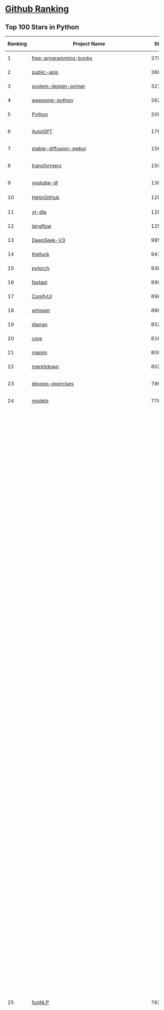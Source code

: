 [Github Ranking](../README.md)
==========

## Top 100 Stars in Python

| Ranking | Project Name | Stars | Forks | Language | Open Issues | Description | Last Commit |
| ------- | ------------ | ----- | ----- | -------- | ----------- | ----------- | ----------- |
| 1 | [free-programming-books](https://github.com/EbookFoundation/free-programming-books) | 370970 | 64362 | Python | 19 | :books: Freely available programming books | 2025-09-29T22:59:21Z |
| 2 | [public-apis](https://github.com/public-apis/public-apis) | 366910 | 38600 | Python | 30 | A collective list of free APIs | 2025-05-20T15:56:34Z |
| 3 | [system-design-primer](https://github.com/donnemartin/system-design-primer) | 321578 | 52504 | Python | 252 | Learn how to design large-scale systems. Prep for the system design interview.  Includes Anki flashcards. | 2025-05-21T11:13:33Z |
| 4 | [awesome-python](https://github.com/vinta/awesome-python) | 262051 | 26367 | Python | 0 | An opinionated list of awesome Python frameworks, libraries, software and resources. | 2025-09-17T05:29:57Z |
| 5 | [Python](https://github.com/TheAlgorithms/Python) | 209568 | 48222 | Python | 79 | All Algorithms implemented in Python | 2025-09-29T18:30:18Z |
| 6 | [AutoGPT](https://github.com/Significant-Gravitas/AutoGPT) | 178769 | 46003 | Python | 173 | AutoGPT is the vision of accessible AI for everyone, to use and to build on. Our mission is to provide the tools, so that you can focus on what matters. | 2025-09-30T01:48:46Z |
| 7 | [stable-diffusion-webui](https://github.com/AUTOMATIC1111/stable-diffusion-webui) | 156984 | 29125 | Python | 2368 | Stable Diffusion web UI | 2025-09-17T16:31:20Z |
| 8 | [transformers](https://github.com/huggingface/transformers) | 150462 | 30559 | Python | 1066 | 🤗 Transformers: the model-definition framework for state-of-the-art machine learning models in text, vision, audio, and multimodal models, for both inference and training.  | 2025-09-30T01:36:08Z |
| 9 | [youtube-dl](https://github.com/ytdl-org/youtube-dl) | 138223 | 10510 | Python | 3642 | Command-line program to download videos from YouTube.com and other video sites | 2025-09-29T01:15:05Z |
| 10 | [HelloGitHub](https://github.com/521xueweihan/HelloGitHub) | 129496 | 10751 | Python | 200 | :octocat: 分享 GitHub 上有趣、入门级的开源项目。Share interesting, entry-level open source projects on GitHub. | 2025-09-28T02:00:22Z |
| 11 | [yt-dlp](https://github.com/yt-dlp/yt-dlp) | 128984 | 10334 | Python | 1658 | A feature-rich command-line audio/video downloader | 2025-09-29T03:25:09Z |
| 12 | [langflow](https://github.com/langflow-ai/langflow) | 125247 | 7697 | Python | 418 | Langflow is a powerful tool for building and deploying AI-powered agents and workflows. | 2025-09-30T03:50:54Z |
| 13 | [DeepSeek-V3](https://github.com/deepseek-ai/DeepSeek-V3) | 99509 | 16241 | Python | 45 | None | 2025-08-28T03:24:37Z |
| 14 | [thefuck](https://github.com/nvbn/thefuck) | 94189 | 3768 | Python | 290 | Magnificent app which corrects your previous console command. | 2024-07-19T14:56:13Z |
| 15 | [pytorch](https://github.com/pytorch/pytorch) | 93601 | 25438 | Python | 15525 | Tensors and Dynamic neural networks in Python with strong GPU acceleration | 2025-09-30T04:01:45Z |
| 16 | [fastapi](https://github.com/fastapi/fastapi) | 89977 | 7955 | Python | 45 | FastAPI framework, high performance, easy to learn, fast to code, ready for production | 2025-09-29T17:30:20Z |
| 17 | [ComfyUI](https://github.com/comfyanonymous/ComfyUI) | 89676 | 10021 | Python | 2764 | The most powerful and modular diffusion model GUI, api and backend with a graph/nodes interface. | 2025-09-30T03:11:42Z |
| 18 | [whisper](https://github.com/openai/whisper) | 88819 | 11058 | Python | 0 | Robust Speech Recognition via Large-Scale Weak Supervision | 2025-09-08T10:58:26Z |
| 19 | [django](https://github.com/django/django) | 85274 | 33022 | Python | 0 | The Web framework for perfectionists with deadlines. | 2025-09-29T21:09:53Z |
| 20 | [core](https://github.com/home-assistant/core) | 81659 | 35311 | Python | 2324 | :house_with_garden: Open source home automation that puts local control and privacy first. | 2025-09-30T02:46:51Z |
| 21 | [manim](https://github.com/3b1b/manim) | 80836 | 6884 | Python | 454 | Animation engine for explanatory math videos | 2025-06-14T15:50:43Z |
| 22 | [markitdown](https://github.com/microsoft/markitdown) | 80274 | 4431 | Python | 263 | Python tool for converting files and office documents to Markdown. | 2025-09-08T15:37:34Z |
| 23 | [devops-exercises](https://github.com/bregman-arie/devops-exercises) | 78652 | 17779 | Python | 35 | Linux, Jenkins, AWS, SRE, Prometheus, Docker, Python, Ansible, Git, Kubernetes, Terraform, OpenStack, SQL, NoSQL, Azure, GCP, DNS, Elastic, Network, Virtualization. DevOps Interview Questions | 2025-09-27T16:24:47Z |
| 24 | [models](https://github.com/tensorflow/models) | 77644 | 45465 | Python | 1078 | Models and examples built with TensorFlow | 2025-09-27T03:19:04Z |
| 25 | [funNLP](https://github.com/fighting41love/funNLP) | 76318 | 15005 | Python | 34 | 中英文敏感词、语言检测、中外手机/电话归属地/运营商查询、名字推断性别、手机号抽取、身份证抽取、邮箱抽取、中日文人名库、中文缩写库、拆字词典、词汇情感值、停用词、反动词表、暴恐词表、繁简体转换、英文模拟中文发音、汪峰歌词生成器、职业名称词库、同义词库、反义词库、否定词库、汽车品牌词库、汽车零件词库、连续英文切割、各种中文词向量、公司名字大全、古诗词库、IT词库、财经词库、成语词库、地名词库、历史名人词库、诗词词库、医学词库、饮食词库、法律词库、汽车词库、动物词库、中文聊天语料、中文谣言数据、百度中文问答数据集、句子相似度匹配算法集合、bert资源、文本生成&摘要相关工具、cocoNLP信息抽取工具、国内电话号码正则匹配、清华大学XLORE:中英文跨语言百科知识图谱、清华大学人工智能技术系列报告、自然语言生成、NLU太难了系列、自动对联数据及机器人、用户名黑名单列表、罪名法务名词及分类模型、微信公众号语料、cs224n深度学习自然语言处理课程、中文手写汉字识别、中文自然语言处理 语料/数据集、变量命名神器、分词语料库+代码、任务型对话英文数据集、ASR 语音数据集 + 基于深度学习的中文语音识别系统、笑声检测器、Microsoft多语言数字/单位/如日期时间识别包、中华新华字典数据库及api(包括常用歇后语、成语、词语和汉字)、文档图谱自动生成、SpaCy 中文模型、Common Voice语音识别数据集新版、神经网络关系抽取、基于bert的命名实体识别、关键词(Keyphrase)抽取包pke、基于医疗领域知识图谱的问答系统、基于依存句法与语义角色标注的事件三元组抽取、依存句法分析4万句高质量标注数据、cnocr：用来做中文OCR的Python3包、中文人物关系知识图谱项目、中文nlp竞赛项目及代码汇总、中文字符数据、speech-aligner: 从“人声语音”及其“语言文本”产生音素级别时间对齐标注的工具、AmpliGraph: 知识图谱表示学习(Python)库：知识图谱概念链接预测、Scattertext 文本可视化(python)、语言/知识表示工具：BERT & ERNIE、中文对比英文自然语言处理NLP的区别综述、Synonyms中文近义词工具包、HarvestText领域自适应文本挖掘工具（新词发现-情感分析-实体链接等）、word2word：(Python)方便易用的多语言词-词对集：62种语言/3,564个多语言对、语音识别语料生成工具：从具有音频/字幕的在线视频创建自动语音识别(ASR)语料库、构建医疗实体识别的模型（包含词典和语料标注）、单文档非监督的关键词抽取、Kashgari中使用gpt-2语言模型、开源的金融投资数据提取工具、文本自动摘要库TextTeaser: 仅支持英文、人民日报语料处理工具集、一些关于自然语言的基本模型、基于14W歌曲知识库的问答尝试--功能包括歌词接龙and已知歌词找歌曲以及歌曲歌手歌词三角关系的问答、基于Siamese bilstm模型的相似句子判定模型并提供训练数据集和测试数据集、用Transformer编解码模型实现的根据Hacker News文章标题自动生成评论、用BERT进行序列标记和文本分类的模板代码、LitBank：NLP数据集——支持自然语言处理和计算人文学科任务的100部带标记英文小说语料、百度开源的基准信息抽取系统、虚假新闻数据集、Facebook: LAMA语言模型分析，提供Transformer-XL/BERT/ELMo/GPT预训练语言模型的统一访问接口、CommonsenseQA：面向常识的英文QA挑战、中文知识图谱资料、数据及工具、各大公司内部里大牛分享的技术文档 PDF 或者 PPT、自然语言生成SQL语句（英文）、中文NLP数据增强（EDA）工具、英文NLP数据增强工具 、基于医药知识图谱的智能问答系统、京东商品知识图谱、基于mongodb存储的军事领域知识图谱问答项目、基于远监督的中文关系抽取、语音情感分析、中文ULMFiT-情感分析-文本分类-语料及模型、一个拍照做题程序、世界各国大规模人名库、一个利用有趣中文语料库 qingyun 训练出来的中文聊天机器人、中文聊天机器人seqGAN、省市区镇行政区划数据带拼音标注、教育行业新闻语料库包含自动文摘功能、开放了对话机器人-知识图谱-语义理解-自然语言处理工具及数据、中文知识图谱：基于百度百科中文页面-抽取三元组信息-构建中文知识图谱、masr: 中文语音识别-提供预训练模型-高识别率、Python音频数据增广库、中文全词覆盖BERT及两份阅读理解数据、ConvLab：开源多域端到端对话系统平台、中文自然语言处理数据集、基于最新版本rasa搭建的对话系统、基于TensorFlow和BERT的管道式实体及关系抽取、一个小型的证券知识图谱/知识库、复盘所有NLP比赛的TOP方案、OpenCLaP：多领域开源中文预训练语言模型仓库、UER：基于不同语料+编码器+目标任务的中文预训练模型仓库、中文自然语言处理向量合集、基于金融-司法领域(兼有闲聊性质)的聊天机器人、g2pC：基于上下文的汉语读音自动标记模块、Zincbase 知识图谱构建工具包、诗歌质量评价/细粒度情感诗歌语料库、快速转化「中文数字」和「阿拉伯数字」、百度知道问答语料库、基于知识图谱的问答系统、jieba_fast 加速版的jieba、正则表达式教程、中文阅读理解数据集、基于BERT等最新语言模型的抽取式摘要提取、Python利用深度学习进行文本摘要的综合指南、知识图谱深度学习相关资料整理、维基大规模平行文本语料、StanfordNLP 0.2.0：纯Python版自然语言处理包、NeuralNLP-NeuralClassifier：腾讯开源深度学习文本分类工具、端到端的封闭域对话系统、中文命名实体识别：NeuroNER vs. BertNER、新闻事件线索抽取、2019年百度的三元组抽取比赛：“科学空间队”源码、基于依存句法的开放域文本知识三元组抽取和知识库构建、中文的GPT2训练代码、ML-NLP - 机器学习(Machine Learning)NLP面试中常考到的知识点和代码实现、nlp4han:中文自然语言处理工具集(断句/分词/词性标注/组块/句法分析/语义分析/NER/N元语法/HMM/代词消解/情感分析/拼写检查、XLM：Facebook的跨语言预训练语言模型、用基于BERT的微调和特征提取方法来进行知识图谱百度百科人物词条属性抽取、中文自然语言处理相关的开放任务-数据集-当前最佳结果、CoupletAI - 基于CNN+Bi-LSTM+Attention 的自动对对联系统、抽象知识图谱、MiningZhiDaoQACorpus - 580万百度知道问答数据挖掘项目、brat rapid annotation tool: 序列标注工具、大规模中文知识图谱数据：1.4亿实体、数据增强在机器翻译及其他nlp任务中的应用及效果、allennlp阅读理解:支持多种数据和模型、PDF表格数据提取工具 、 Graphbrain：AI开源软件库和科研工具，目的是促进自动意义提取和文本理解以及知识的探索和推断、简历自动筛选系统、基于命名实体识别的简历自动摘要、中文语言理解测评基准，包括代表性的数据集&基准模型&语料库&排行榜、树洞 OCR 文字识别 、从包含表格的扫描图片中识别表格和文字、语声迁移、Python口语自然语言处理工具集(英文)、 similarity：相似度计算工具包，java编写、海量中文预训练ALBERT模型 、Transformers 2.0 、基于大规模音频数据集Audioset的音频增强 、Poplar：网页版自然语言标注工具、图片文字去除，可用于漫画翻译 、186种语言的数字叫法库、Amazon发布基于知识的人-人开放领域对话数据集 、中文文本纠错模块代码、繁简体转换 、 Python实现的多种文本可读性评价指标、类似于人名/地名/组织机构名的命名体识别数据集 、东南大学《知识图谱》研究生课程(资料)、. 英文拼写检查库 、 wwsearch是企业微信后台自研的全文检索引擎、CHAMELEON：深度学习新闻推荐系统元架构 、 8篇论文梳理BERT相关模型进展与反思、DocSearch：免费文档搜索引擎、 LIDA：轻量交互式对话标注工具 、aili - the fastest in-memory index in the East 东半球最快并发索引 、知识图谱车音工作项目、自然语言生成资源大全 、中日韩分词库mecab的Python接口库、中文文本摘要/关键词提取、汉字字符特征提取器 (featurizer)，提取汉字的特征（发音特征、字形特征）用做深度学习的特征、中文生成任务基准测评 、中文缩写数据集、中文任务基准测评 - 代表性的数据集-基准(预训练)模型-语料库-baseline-工具包-排行榜、PySS3：面向可解释AI的SS3文本分类器机器可视化工具 、中文NLP数据集列表、COPE - 格律诗编辑程序、doccano：基于网页的开源协同多语言文本标注工具 、PreNLP：自然语言预处理库、简单的简历解析器，用来从简历中提取关键信息、用于中文闲聊的GPT2模型：GPT2-chitchat、基于检索聊天机器人多轮响应选择相关资源列表(Leaderboards、Datasets、Papers)、(Colab)抽象文本摘要实现集锦(教程 、词语拼音数据、高效模糊搜索工具、NLP数据增广资源集、微软对话机器人框架 、 GitHub Typo Corpus：大规模GitHub多语言拼写错误/语法错误数据集、TextCluster：短文本聚类预处理模块 Short text cluster、面向语音识别的中文文本规范化、BLINK：最先进的实体链接库、BertPunc：基于BERT的最先进标点修复模型、Tokenizer：快速、可定制的文本词条化库、中文语言理解测评基准，包括代表性的数据集、基准(预训练)模型、语料库、排行榜、spaCy 医学文本挖掘与信息提取 、 NLP任务示例项目代码集、 python拼写检查库、chatbot-list - 行业内关于智能客服、聊天机器人的应用和架构、算法分享和介绍、语音质量评价指标(MOSNet, BSSEval, STOI, PESQ, SRMR)、 用138GB语料训练的法文RoBERTa预训练语言模型 、BERT-NER-Pytorch：三种不同模式的BERT中文NER实验、无道词典 - 有道词典的命令行版本，支持英汉互查和在线查询、2019年NLP亮点回顾、 Chinese medical dialogue data 中文医疗对话数据集 、最好的汉字数字(中文数字)-阿拉伯数字转换工具、 基于百科知识库的中文词语多词义/义项获取与特定句子词语语义消歧、awesome-nlp-sentiment-analysis - 情感分析、情绪原因识别、评价对象和评价词抽取、LineFlow：面向所有深度学习框架的NLP数据高效加载器、中文医学NLP公开资源整理 、MedQuAD：(英文)医学问答数据集、将自然语言数字串解析转换为整数和浮点数、Transfer Learning in Natural Language Processing (NLP) 、面向语音识别的中文/英文发音辞典、Tokenizers：注重性能与多功能性的最先进分词器、CLUENER 细粒度命名实体识别 Fine Grained Named Entity Recognition、 基于BERT的中文命名实体识别、中文谣言数据库、NLP数据集/基准任务大列表、nlp相关的一些论文及代码, 包括主题模型、词向量(Word Embedding)、命名实体识别(NER)、文本分类(Text Classificatin)、文本生成(Text Generation)、文本相似性(Text Similarity)计算等，涉及到各种与nlp相关的算法，基于keras和tensorflow 、Python文本挖掘/NLP实战示例、 Blackstone：面向非结构化法律文本的spaCy pipeline和NLP模型通过同义词替换实现文本“变脸” 、中文 预训练 ELECTREA 模型: 基于对抗学习 pretrain Chinese Model 、albert-chinese-ner - 用预训练语言模型ALBERT做中文NER 、基于GPT2的特定主题文本生成/文本增广、开源预训练语言模型合集、多语言句向量包、编码、标记和实现：一种可控高效的文本生成方法、 英文脏话大列表 、attnvis：GPT2、BERT等transformer语言模型注意力交互可视化、CoVoST：Facebook发布的多语种语音-文本翻译语料库，包括11种语言(法语、德语、荷兰语、俄语、西班牙语、意大利语、土耳其语、波斯语、瑞典语、蒙古语和中文)的语音、文字转录及英文译文、Jiagu自然语言处理工具 - 以BiLSTM等模型为基础，提供知识图谱关系抽取 中文分词 词性标注 命名实体识别 情感分析 新词发现 关键词 文本摘要 文本聚类等功能、用unet实现对文档表格的自动检测，表格重建、NLP事件提取文献资源列表 、 金融领域自然语言处理研究资源大列表、CLUEDatasetSearch - 中英文NLP数据集：搜索所有中文NLP数据集，附常用英文NLP数据集 、medical_NER - 中文医学知识图谱命名实体识别 、(哈佛)讲因果推理的免费书、知识图谱相关学习资料/数据集/工具资源大列表、Forte：灵活强大的自然语言处理pipeline工具集 、Python字符串相似性算法库、PyLaia：面向手写文档分析的深度学习工具包、TextFooler：针对文本分类/推理的对抗文本生成模块、Haystack：灵活、强大的可扩展问答(QA)框架、中文关键短语抽取工具 | 2024-05-10T07:38:24Z |
| 26 | [Deep-Live-Cam](https://github.com/hacksider/Deep-Live-Cam) | 73534 | 10683 | Python | 66 | real time face swap and one-click video deepfake with only a single image | 2025-08-29T06:44:46Z |
| 27 | [d2l-zh](https://github.com/d2l-ai/d2l-zh) | 72743 | 11899 | Python | 0 | 《动手学深度学习》：面向中文读者、能运行、可讨论。中英文版被70多个国家的500多所大学用于教学。 | 2024-07-30T09:32:19Z |
| 28 | [screenshot-to-code](https://github.com/abi/screenshot-to-code) | 70939 | 8795 | Python | 105 | Drop in a screenshot and convert it to clean code (HTML/Tailwind/React/Vue) | 2025-07-27T20:51:24Z |
| 29 | [awesome-llm-apps](https://github.com/Shubhamsaboo/awesome-llm-apps) | 70760 | 9058 | Python | 4 | Collection of awesome LLM apps with AI Agents and RAG using OpenAI, Anthropic, Gemini and opensource models. | 2025-09-28T02:47:34Z |
| 30 | [browser-use](https://github.com/browser-use/browser-use) | 70650 | 8289 | Python | 116 | 🌐 Make websites accessible for AI agents. Automate tasks online with ease. | 2025-09-29T17:51:58Z |
| 31 | [flask](https://github.com/pallets/flask) | 70472 | 16550 | Python | 4 | The Python micro framework for building web applications. | 2025-09-20T00:33:34Z |
| 32 | [PayloadsAllTheThings](https://github.com/swisskyrepo/PayloadsAllTheThings) | 70285 | 15985 | Python | 0 | A list of useful payloads and bypass for Web Application Security and Pentest/CTF | 2025-09-19T12:48:46Z |
| 33 | [awesome-machine-learning](https://github.com/josephmisiti/awesome-machine-learning) | 69952 | 15090 | Python | 1 | A curated list of awesome Machine Learning frameworks, libraries and software. | 2025-08-13T18:34:54Z |
| 34 | [gpt_academic](https://github.com/binary-husky/gpt_academic) | 69280 | 8370 | Python | 265 | 为GPT/GLM等LLM大语言模型提供实用化交互接口，特别优化论文阅读/润色/写作体验，模块化设计，支持自定义快捷按钮&函数插件，支持Python和C++等项目剖析&自译解功能，PDF/LaTex论文翻译&总结功能，支持并行问询多种LLM模型，支持chatglm3等本地模型。接入通义千问, deepseekcoder, 讯飞星火, 文心一言, llama2, rwkv, claude2, moss等。 | 2025-09-20T13:41:26Z |
| 35 | [sherlock](https://github.com/sherlock-project/sherlock) | 69084 | 8025 | Python | 75 | Hunt down social media accounts by username across social networks | 2025-09-29T05:08:47Z |
| 36 | [cpython](https://github.com/python/cpython) | 69083 | 32982 | Python | 7194 | The Python programming language | 2025-09-29T21:12:28Z |
| 37 | [new-pac](https://github.com/Alvin9999/new-pac) | 68880 | 10386 | Python | 448 | 翻墙-科学上网、自由上网、免费科学上网、免费翻墙、fanqiang、油管youtube/视频下载、软件、VPN、一键翻墙浏览器，vps一键搭建翻墙服务器脚本/教程，免费shadowsocks/ss/ssr/v2ray/goflyway账号/节点，翻墙梯子，电脑、手机、iOS、安卓、windows、Mac、Linux、路由器翻墙、科学上网、youtube视频下载、youtube油管镜像/免翻墙网站、美区apple id共享账号、翻墙-科学上网-梯子 | 2025-09-30T04:02:21Z |
| 38 | [ansible](https://github.com/ansible/ansible) | 66613 | 24112 | Python | 579 | Ansible is a radically simple IT automation platform that makes your applications and systems easier to deploy and maintain. Automate everything from code deployment to network configuration to cloud management, in a language that approaches plain English, using SSH, with no agents to install on remote systems. https://docs.ansible.com. | 2025-09-29T23:33:22Z |
| 39 | [gpt4free](https://github.com/xtekky/gpt4free) | 65194 | 13686 | Python | 11 | The official gpt4free repository \| various collection of powerful language models \| o4, o3 and deepseek r1, gpt-4.1, gemini 2.5 | 2025-09-24T06:15:23Z |
| 40 | [OpenHands](https://github.com/All-Hands-AI/OpenHands) | 63873 | 7719 | Python | 347 | 🙌 OpenHands: Code Less, Make More | 2025-09-30T03:27:20Z |
| 41 | [scikit-learn](https://github.com/scikit-learn/scikit-learn) | 63505 | 26272 | Python | 1598 | scikit-learn: machine learning in Python | 2025-09-29T14:17:58Z |
| 42 | [keras](https://github.com/keras-team/keras) | 63437 | 19625 | Python | 227 | Deep Learning for humans | 2025-09-29T18:02:03Z |
| 43 | [annotated_deep_learning_paper_implementations](https://github.com/labmlai/annotated_deep_learning_paper_implementations) | 63379 | 6408 | Python | 24 | 🧑‍🏫 60+ Implementations/tutorials of deep learning papers with side-by-side notes 📝; including transformers (original, xl, switch, feedback, vit, ...), optimizers (adam, adabelief, sophia, ...), gans(cyclegan, stylegan2, ...), 🎮 reinforcement learning (ppo, dqn), capsnet, distillation, ... 🧠 | 2025-09-19T10:18:51Z |
| 44 | [localstack](https://github.com/localstack/localstack) | 60685 | 4259 | Python | 255 | 💻 A fully functional local AWS cloud stack. Develop and test your cloud & Serverless apps offline | 2025-09-30T02:42:14Z |
| 45 | [open-interpreter](https://github.com/openinterpreter/open-interpreter) | 60572 | 5189 | Python | 229 | A natural language interface for computers | 2025-08-06T17:38:07Z |
| 46 | [LLaMA-Factory](https://github.com/hiyouga/LLaMA-Factory) | 59547 | 7294 | Python | 676 | Unified Efficient Fine-Tuning of 100+ LLMs & VLMs (ACL 2024) | 2025-09-27T17:02:31Z |
| 47 | [vllm](https://github.com/vllm-project/vllm) | 59201 | 10434 | Python | 1853 | A high-throughput and memory-efficient inference and serving engine for LLMs | 2025-09-30T02:49:49Z |
| 48 | [llama](https://github.com/meta-llama/llama) | 58780 | 9809 | Python | 449 | Inference code for Llama models | 2025-01-26T21:42:26Z |
| 49 | [MetaGPT](https://github.com/FoundationAgents/MetaGPT) | 58772 | 7120 | Python | 13 | 🌟 The Multi-Agent Framework: First AI Software Company, Towards Natural Language Programming | 2025-06-30T11:45:55Z |
| 50 | [scrapy](https://github.com/scrapy/scrapy) | 58378 | 11056 | Python | 470 | Scrapy, a fast high-level web crawling & scraping framework for Python. | 2025-09-28T08:16:47Z |
| 51 | [openpilot](https://github.com/commaai/openpilot) | 57632 | 10253 | Python | 140 | openpilot is an operating system for robotics. Currently, it upgrades the driver assistance system on 300+ supported cars. | 2025-09-30T03:17:44Z |
| 52 | [Real-Time-Voice-Cloning](https://github.com/CorentinJ/Real-Time-Voice-Cloning) | 57627 | 9275 | Python | 169 | Clone a voice in 5 seconds to generate arbitrary speech in real-time | 2025-09-23T07:21:53Z |
| 53 | [private-gpt](https://github.com/zylon-ai/private-gpt) | 56619 | 7579 | Python | 256 | Interact with your documents using the power of GPT, 100% privately, no data leaks | 2024-11-13T19:30:32Z |
| 54 | [you-get](https://github.com/soimort/you-get) | 56441 | 9806 | Python | 0 | :arrow_double_down: Dumb downloader that scrapes the web | 2025-04-27T15:33:25Z |
| 55 | [PaddleOCR](https://github.com/PaddlePaddle/PaddleOCR) | 56364 | 8788 | Python | 128 | Turn any PDF or image document into structured data for your AI. A powerful, lightweight OCR toolkit that bridges the gap between images/PDFs and LLMs. Supports 80+ languages. | 2025-09-28T00:13:27Z |
| 56 | [yolov5](https://github.com/ultralytics/yolov5) | 55530 | 17215 | Python | 257 | YOLOv5 🚀 in PyTorch > ONNX > CoreML > TFLite | 2025-09-24T22:21:03Z |
| 57 | [face_recognition](https://github.com/ageitgey/face_recognition) | 55507 | 13679 | Python | 774 | The world's simplest facial recognition api for Python and the command line | 2024-08-21T06:22:36Z |
| 58 | [gpt-engineer](https://github.com/AntonOsika/gpt-engineer) | 54903 | 7303 | Python | 31 | CLI platform to experiment with codegen. Precursor to: https://lovable.dev | 2025-05-14T10:15:10Z |
| 59 | [faceswap](https://github.com/deepfakes/faceswap) | 54535 | 13416 | Python | 35 | Deepfakes Software For All | 2025-09-18T13:22:25Z |
| 60 | [crawl4ai](https://github.com/unclecode/crawl4ai) | 54017 | 5390 | Python | 183 | 🚀🤖 Crawl4AI: Open-source LLM Friendly Web Crawler & Scraper. Don't be shy, join here: https://discord.gg/jP8KfhDhyN | 2025-09-29T15:11:42Z |
| 61 | [rich](https://github.com/Textualize/rich) | 53900 | 1898 | Python | 218 | Rich is a Python library for rich text and beautiful formatting in the terminal. | 2025-08-13T10:52:09Z |
| 62 | [hackingtool](https://github.com/Z4nzu/hackingtool) | 53657 | 5813 | Python | 54 | ALL IN ONE Hacking Tool For Hackers | 2025-03-03T15:17:19Z |
| 63 | [requests](https://github.com/psf/requests) | 53330 | 9544 | Python | 204 | A simple, yet elegant, HTTP library. | 2025-09-09T09:00:21Z |
| 64 | [OpenBB](https://github.com/OpenBB-finance/OpenBB) | 52623 | 5018 | Python | 36 | Financial data platform for analysts, quants and AI agents. | 2025-09-26T17:26:11Z |
| 65 | [GPT-SoVITS](https://github.com/RVC-Boss/GPT-SoVITS) | 51230 | 5631 | Python | 737 | 1 min voice data can also be used to train a good TTS model! (few shot voice cloning) | 2025-09-10T07:01:05Z |
| 66 | [grok-1](https://github.com/xai-org/grok-1) | 50518 | 8373 | Python | 0 | Grok open release | 2024-08-30T04:17:25Z |
| 67 | [30-Days-Of-Python](https://github.com/Asabeneh/30-Days-Of-Python) | 50457 | 9612 | Python | 58 | 30 days of Python programming challenge is a step-by-step guide to learn the Python programming language in 30 days. This challenge may take more than100 days, follow your own pace.  These videos may help too: https://www.youtube.com/channel/UC7PNRuno1rzYPb1xLa4yktw | 2025-09-29T22:51:28Z |
| 68 | [autogen](https://github.com/microsoft/autogen) | 50298 | 7696 | Python | 404 | A programming framework for agentic AI | 2025-09-26T00:38:41Z |
| 69 | [OpenManus](https://github.com/FoundationAgents/OpenManus) | 50081 | 8776 | Python | 371 | No fortress, purely open ground.  OpenManus is Coming. | 2025-09-29T08:55:15Z |
| 70 | [professional-programming](https://github.com/charlax/professional-programming) | 49175 | 3884 | Python | 1 | A collection of learning resources for curious software engineers | 2025-09-22T01:22:55Z |
| 71 | [big-list-of-naughty-strings](https://github.com/minimaxir/big-list-of-naughty-strings) | 47424 | 2160 | Python | 69 | The Big List of Naughty Strings is a list of strings which have a high probability of causing issues when used as user-input data. | 2024-04-18T03:26:59Z |
| 72 | [Fooocus](https://github.com/lllyasviel/Fooocus) | 46717 | 7512 | Python | 211 | Focus on prompting and generating | 2025-09-02T20:28:44Z |
| 73 | [pandas](https://github.com/pandas-dev/pandas) | 46706 | 19038 | Python | 3517 | Flexible and powerful data analysis / manipulation library for Python, providing labeled data structures similar to R data.frame objects, statistical functions, and much more | 2025-09-29T22:13:23Z |
| 74 | [ultralytics](https://github.com/ultralytics/ultralytics) | 46656 | 9025 | Python | 224 | Ultralytics YOLO 🚀 | 2025-09-30T01:00:23Z |
| 75 | [unsloth](https://github.com/unslothai/unsloth) | 46357 | 3783 | Python | 765 | Fine-tuning & Reinforcement Learning for LLMs. 🦥 Train OpenAI gpt-oss, DeepSeek-R1, Qwen3, Gemma 3, TTS 2x faster with 70% less VRAM. | 2025-09-28T23:55:55Z |
| 76 | [odoo](https://github.com/odoo/odoo) | 46222 | 29790 | Python | 3353 | Odoo. Open Source Apps To Grow Your Business. | 2025-09-30T04:05:37Z |
| 77 | [text-generation-webui](https://github.com/oobabooga/text-generation-webui) | 45096 | 5798 | Python | 2592 | The definitive Web UI for local AI, with powerful features and easy setup. | 2025-09-22T20:59:23Z |
| 78 | [MinerU](https://github.com/opendatalab/MinerU) | 44987 | 3726 | Python | 100 | Transforms complex documents like PDFs into LLM-ready markdown/JSON for your Agentic workflows. | 2025-09-29T22:31:58Z |
| 79 | [nanoGPT](https://github.com/karpathy/nanoGPT) | 44765 | 7618 | Python | 230 | The simplest, fastest repository for training/finetuning medium-sized GPTs. | 2024-12-09T23:53:04Z |
| 80 | [llama_index](https://github.com/run-llama/llama_index) | 44507 | 6410 | Python | 204 | LlamaIndex is the leading framework for building LLM-powered agents over your data. | 2025-09-30T03:50:00Z |
| 81 | [pathway](https://github.com/pathwaycom/pathway) | 43766 | 1331 | Python | 48 | Python ETL framework for stream processing, real-time analytics, LLM pipelines, and RAG. | 2025-09-29T10:06:52Z |
| 82 | [freqtrade](https://github.com/freqtrade/freqtrade) | 43198 | 8753 | Python | 28 | Free, open source crypto trading bot | 2025-09-30T03:14:03Z |
| 83 | [TTS](https://github.com/coqui-ai/TTS) | 42803 | 5647 | Python | 11 | 🐸💬 - a deep learning toolkit for Text-to-Speech, battle-tested in research and production | 2024-08-16T12:07:14Z |
| 84 | [airflow](https://github.com/apache/airflow) | 42612 | 15680 | Python | 1349 | Apache Airflow - A platform to programmatically author, schedule, and monitor workflows | 2025-09-30T02:32:33Z |
| 85 | [MoneyPrinterTurbo](https://github.com/harry0703/MoneyPrinterTurbo) | 42230 | 6058 | Python | 185 | 利用AI大模型，一键生成高清短视频 Generate short videos with one click using AI LLM. | 2025-06-11T06:34:54Z |
| 86 | [python-patterns](https://github.com/faif/python-patterns) | 42175 | 7046 | Python | 11 | A collection of design patterns/idioms in Python | 2025-09-05T18:57:41Z |
| 87 | [sentry](https://github.com/getsentry/sentry) | 42065 | 4442 | Python | 1939 | Developer-first error tracking and performance monitoring | 2025-09-30T01:29:22Z |
| 88 | [stablediffusion](https://github.com/Stability-AI/stablediffusion) | 41807 | 5332 | Python | 248 | High-Resolution Image Synthesis with Latent Diffusion Models | 2025-06-25T14:18:37Z |
| 89 | [streamlit](https://github.com/streamlit/streamlit) | 41602 | 3755 | Python | 1128 | Streamlit — A faster way to build and share data apps. | 2025-09-30T00:37:28Z |
| 90 | [diagrams](https://github.com/mingrammer/diagrams) | 41546 | 2674 | Python | 311 | :art: Diagram as Code for prototyping cloud system architectures | 2025-09-19T08:01:57Z |
| 91 | [ailearning](https://github.com/apachecn/ailearning) | 41512 | 11590 | Python | 3 | AiLearning：数据分析+机器学习实战+线性代数+PyTorch+NLTK+TF2 | 2024-11-12T16:21:55Z |
| 92 | [ai-hedge-fund](https://github.com/virattt/ai-hedge-fund) | 41488 | 7293 | Python | 22 | An AI Hedge Fund Team | 2025-09-21T19:50:47Z |
| 93 | [ColossalAI](https://github.com/hpcaitech/ColossalAI) | 41187 | 4533 | Python | 430 | Making large AI models cheaper, faster and more accessible | 2025-09-29T17:25:47Z |
| 94 | [ChatGLM-6B](https://github.com/zai-org/ChatGLM-6B) | 41119 | 5213 | Python | 558 | ChatGLM-6B: An Open Bilingual Dialogue Language Model \| 开源双语对话语言模型 | 2024-06-27T04:05:25Z |
| 95 | [black](https://github.com/psf/black) | 40989 | 2626 | Python | 322 | The uncompromising Python code formatter | 2025-09-29T07:12:46Z |
| 96 | [mitmproxy](https://github.com/mitmproxy/mitmproxy) | 40693 | 4313 | Python | 345 | An interactive TLS-capable intercepting HTTP proxy for penetration testers and software developers. | 2025-09-08T14:00:10Z |
| 97 | [mem0](https://github.com/mem0ai/mem0) | 40659 | 4296 | Python | 295 | Universal memory layer for AI Agents; Announcing OpenMemory MCP - local and secure memory management. | 2025-09-26T17:26:09Z |
| 98 | [cheat.sh](https://github.com/chubin/cheat.sh) | 40268 | 1875 | Python | 127 | the only cheat sheet you need | 2025-08-08T05:15:06Z |
| 99 | [DeepSpeed](https://github.com/deepspeedai/DeepSpeed) | 40258 | 4569 | Python | 1117 | DeepSpeed is a deep learning optimization library that makes distributed training and inference easy, efficient, and effective. | 2025-09-30T03:28:11Z |
| 100 | [docling](https://github.com/docling-project/docling) | 40071 | 2784 | Python | 599 | Get your documents ready for gen AI | 2025-09-29T19:09:59Z |

